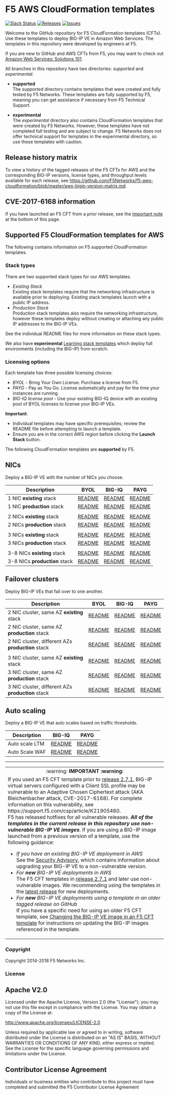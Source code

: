 # F5 AWS CloudFormation templates

[![Slack Status](https://f5cloudsolutions.herokuapp.com/badge.svg)](https://f5cloudsolutions.herokuapp.com)
[![Releases](https://img.shields.io/github/release/f5networks/f5-aws-cloudformation.svg)](https://github.com/f5networks/f5-aws-cloudformation/releases)
[![Issues](https://img.shields.io/github/issues/f5networks/f5-aws-cloudformation.svg)](https://github.com/f5networks/f5-aws-cloudformation/issues)

 
Welcome to the GitHub repository for F5 CloudFormation templates (CFTs). Use these templates to deploy BIG-IP VE in Amazon Web Services. The templates in this repository were developed by engineers at F5.    

If you are new to GitHub and AWS CFTs from F5, you may want to check out [Amazon Web Services: Solutions 101](http://clouddocs.f5.com/cloud/public/v1/aws/AWS_solutions101.html).  

All branches in this repository have two directories: *supported* and *experimental*.

  - **supported**<br>
  The *supported* directory contains templates that were created and fully tested by F5 Networks. These templates are fully supported by F5, meaning you can get assistance if necessary from F5 Technical Support.

  - **experimental**<br>
  The *experimental* directory also contains CloudFormation templates that were created by F5 Networks. However, these templates have not completed full testing and are subject to change. F5 Networks does not offer technical support for templates in the experimental directory, so use these templates with caution.

## Release history matrix
To view a history of the tagged releases of the F5 CFTs for AWS and the corresponding BIG-IP versions, license types, and throughput levels available for each release, see https://github.com/F5Networks/f5-aws-cloudformation/blob/master/aws-bigip-version-matrix.md.

## CVE-2017-6168 information  
If you have launched an F5 CFT from a prior release, see the <a href="#important">important note</a> at the bottom of this page.

## Supported F5 CloudFormation templates for AWS
The following contains information on F5 supported CloudFormation templates.
  
### Stack types
There are two supported stack types for our AWS templates.

- *Existing Stack* <br> Existing stack templates require that the networking infrastructure is available prior to deploying. Existing stack templates launch with a public IP address.
- *Production Stack* <br> Production stack templates also require the networking infrastructure, however these templates deploy without creating or attaching any public IP addresses to the BIG-IP VEs. 

See the individual README files for more information on these stack types.

We also have **experimental** <a href="https://github.com/F5Networks/f5-aws-cloudformation/tree/master/experimental">Learning stack templates</a> which deploy full environments (including the BIG-IP) from scratch. 

### Licensing options

Each template has three possible licensing choices:
- *BYOL* - Bring Your Own License. Purchase a license from F5. 
- *PAYG* - Pay as You Go. License automatically and pay for the time your instances are running.
- *BIG-IQ license pool* - Use your existing BIG-IQ device with an existing pool of BYOL licenses to license your BIG-IP VEs.


**Important**: 
- Individual templates may have specific prerequisites; review the README file before attempting to launch a template. 
- Ensure you are in the correct AWS region before clicking the **Launch Stack** button.
 

The following CloudFormation templates are **supported** by F5. 
 
## NICs

Deploy a BIG-IP VE with the number of NICs you choose.

| **Description**                                    | **BYOL**                    | **BIG-IQ**               | **PAYG**                |
|----------------------------------------------------|-----------------------------|--------------------------|-------------------------|                                                                
| 1 NIC    **existing** stack                        | [README][1nicbyolrm]        | [README][1nicbigiqrm]    | [README][1nicpaygrm]    |
| 1 NIC    **production** stack                      | [README][1nicbyolrmpub]     | [README][1nicbigiqrmpub] | [README][1nicpaygrmpub] |
|                                                    |                             |                          |                         |
| 2 NICs   **existing** stack                        | [README][2nicbyolrm]        | [README][2nicbigiqrm]    | [README][2nicpaygrm]    |
| 2 NICs   **production** stack                      | [README][2nicbyolrmpub]     | [README][2nicbigiqrmpub] | [README][2nicpaygrmpub] |
|                                                    |                             |                          |                         |
| 3 NICs   **existing** stack                        | [README][3nicbyolrm]        | [README][3nicbigiqrm]    | [README][3nicpaygrm]    |
| 3 NICs   **production** stack                      | [README][3nicbyolrmpub]     | [README][3nicbigiqrmpub] | [README][3nicpaygrmpub] |
|                                                    |                             |                          |                         | 
| 3-8 NICs **existing** stack                        | [README][nnicbyolrm]        | [README][nnicbigiqrm]    | [README][nnicpaygrm]    |
| 3-8 NICs **production** stack                      | [README][nnicbyolrmpub]     | [README][nnicbigiqrmpub] | [README][nnicpaygrmpub] |
    

## Failover clusters

Deploy BIG-IP VEs that fail over to one another.

| **Description**                                    | **BYOL**                  | **BIG-IQ**                | **PAYG**                 |
|----------------------------------------------------|---------------------------|---------------------------|--------------------------|
| 2 NIC cluster, same AZ **existing** stack          | [README][2clbyolrm]       | [README][2clbigiqrm]      | [README][2clpaygrm]      | 
| 2 NIC cluster, same AZ **production** stack        | [README][2clbyolrmpub]    | [README][2clbigiqrmpub]   | [README][2clpaygrmpub]   | 
| 2 NIC cluster, different AZs **production** stack  | [README][2clbyolrmpubAZ]  | [README][2clbigiqrmpubAZ] | [README][2clpaygrmpubAZ] | 
|                                                    |                           |                           |                          |
| 3 NIC cluster, same AZ **existing** stack          | [README][3clbyolrm]       | [README][3clbigiqrm]      | [README][3clpaygrm]      | 
| 3 NIC cluster, same AZ **production** stack        | [README][3clbyolrmpub]    | [README][3clbigiqrmpub]   | [README][3clpaygrmpub]   | 
| 3 NIC cluster, different AZs **production** stack  | [README][3clbyolrmpubAZ]  | [README][3clbigiqrmpubAZ] | [README][3clpaygrmpubAZ] |


## Auto scaling

Deploy a BIG-IP VE that auto scales based on traffic thresholds.

| **Description**                                    | **BIG-IQ**          | **PAYG**               |
|----------------------------------------------------|-----------------------------|------------------------|
| Auto scale LTM                                     | [README][ltmasbigiqrm]      | [README][ltmaspaygrm]  |
| Auto Scale WAF                                     | [README][wafasbigiqrm]      | [README][wafaspaygrm]  |
  





<!--- N-nics NO public IP - aka PRODUCTION -->

[nnicbyolrm]: https://github.com/F5Networks/f5-aws-cloudformation/tree/master/supported/standalone/n-nic/production-stack/byol

    
[nnicbigiqrm]: https://github.com/F5Networks/f5-aws-cloudformation/tree/master/supported/standalone/n-nic/production-stack/bigiq


[nnicpaygrm]: https://github.com/F5Networks/f5-aws-cloudformation/tree/master/supported/standalone/n-nic/production-stack/payg


<!--- N-nics WITH public IP - aka EXISTING  -->

[nnicbyolrmpub]: https://github.com/F5Networks/f5-aws-cloudformation/tree/master/supported/standalone/n-nic/existing-stack/byol

    
[nnicbigiqrmpub]: https://github.com/F5Networks/f5-aws-cloudformation/tree/master/supported/standalone/n-nic/existing-stack/bigiq


[nnicpaygrmpub]: https://github.com/F5Networks/f5-aws-cloudformation/tree/master/supported/standalone/n-nic/existing-stack/payg



<!--- 1 nic NO public IP - aka PRODUCTION -->

[1nicbyolrm]: https://github.com/F5Networks/f5-aws-cloudformation/tree/master/supported/standalone/1nic/production-stack/byol
    
[1nicbigiqrm]: https://github.com/F5Networks/f5-aws-cloudformation/tree/master/supported/standalone/1nic/production-stack/bigiq

[1nicpaygrm]: https://github.com/F5Networks/f5-aws-cloudformation/tree/master/supported/standalone/1nic/production-stack/payg


<!--- 1 nic WITH public IP - aka EXISTING -->

[1nicbyolrmpub]: https://github.com/F5Networks/f5-aws-cloudformation/tree/master/supported/standalone/1nic/existing-stack/byol
    
[1nicbigiqrmpub]: https://github.com/F5Networks/f5-aws-cloudformation/tree/master/supported/standalone/1nic/existing-stack/bigiq

[1nicpaygrmpub]: https://github.com/F5Networks/f5-aws-cloudformation/tree/master/supported/standalone/1nic/existing-stack/payg



<!--- 2 nics NO public IP - aka PRODUCTION -->

[2nicbyolrm]: https://github.com/F5Networks/f5-aws-cloudformation/tree/master/supported/standalone/2nic/production-stack/byol
    
[2nicbigiqrm]: https://github.com/F5Networks/f5-aws-cloudformation/tree/master/supported/standalone/2nic/production-stack/bigiq

[2nicpaygrm]: https://github.com/F5Networks/f5-aws-cloudformation/tree/master/supported/standalone/2nic/production-stack/payg


<!--- 2 nics WITH public IP - aka EXISTING  -->


[2nicbyolrmpub]: https://github.com/F5Networks/f5-aws-cloudformation/tree/master/supported/standalone/2nic/existing-stack/byol
    
[2nicbigiqrmpub]: https://github.com/F5Networks/f5-aws-cloudformation/tree/master/supported/standalone/2nic/existing-stack/bigiq

[2nicpaygrmpub]: https://github.com/F5Networks/f5-aws-cloudformation/tree/master/supported/standalone/2nic/existing-stack/payg



<!--- 3 nics NO public IP - aka PRODUCTION -->

[3nicbyolrm]: https://github.com/F5Networks/f5-aws-cloudformation/tree/master/supported/standalone/3nic/production-stack/byol
    
[3nicbigiqrm]: https://github.com/F5Networks/f5-aws-cloudformation/tree/master/supported/standalone/3nic/production-stack/bigiq

[3nicpaygrm]: https://github.com/F5Networks/f5-aws-cloudformation/tree/master/supported/standalone/3nic/production-stack/payg


<!--- 3 nics WITH public IP - aka EXISTING -->


[3nicbyolrmpub]: https://github.com/F5Networks/f5-aws-cloudformation/tree/master/supported/standalone/3nic/existing-stack/byol
    
[3nicbigiqrmpub]: https://github.com/F5Networks/f5-aws-cloudformation/tree/master/supported/standalone/3nic/existing-stack/bigiq

[3nicpaygrmpub]: https://github.com/F5Networks/f5-aws-cloudformation/tree/master/supported/standalone/3nic/existing-stack/payg



<!--- clustered 2 nic same AZ NO public IP - aka PRODUCTION -->

[2clbyolrm]: https://github.com/F5Networks/f5-aws-cloudformation/tree/master/supported/failover/same-net/via-api/2nic/production-stack/byol
    
[2clbigiqrm]: https://github.com/F5Networks/f5-aws-cloudformation/tree/master/supported/failover/same-net/via-api/2nic/production-stack/bigiq

[2clpaygrm]: https://github.com/F5Networks/f5-aws-cloudformation/tree/master/supported/failover/same-net/via-api/2nic/production-stack/payg


<!--- clustered 2 nic same AZ WITH public IP - aka EXISTING -->


[2clbyolrmpub]: https://github.com/F5Networks/f5-aws-cloudformation/tree/master/supported/failover/same-net/via-api/2nic/existing-stack/byol
    
[2clbigiqrmpub]: https://github.com/F5Networks/f5-aws-cloudformation/tree/master/supported/failover/same-net/via-api/2nic/existing-stack/bigiq

[2clpaygrmpub]: https://github.com/F5Networks/f5-aws-cloudformation/tree/master/supported/failover/same-net/via-api/2nic/existing-stack/payg


<!--- clustered 2 nic DIFT AZ WITH public IP - aka EXISTING -->

<!--- JOE  there is something wrong with the links in this section. can you check it out?  mostly i think it's the name of the big-iq template  --->

[2clbyolrmpubAZ]: https://github.com/F5Networks/f5-aws-cloudformation/tree/master/supported/failover/across-net/via-api/2nic/existing-stack/byol
    
[2clbigiqrmpubAZ]: https://github.com/F5Networks/f5-aws-cloudformation/tree/master/supported/failover/across-net/via-api/2nic/existing-stack/bigiq

[2clpaygrmpubAZ]: https://github.com/F5Networks/f5-aws-cloudformation/tree/master/supported/failover/across-net/via-api/2nic/existing-stack/payg




<!--- clustered 3 nic same AZ NO public IP - aka PRODUCTION -->

[3clbyolrm]: https://github.com/F5Networks/f5-aws-cloudformation/tree/master/supported/failover/same-net/via-api/3nic/production-stack/byol
    
[3clbigiqrm]: https://github.com/F5Networks/f5-aws-cloudformation/tree/master/supported/failover/same-net/via-api/3nic/production-stack/bigiq

[3clpaygrm]: https://github.com/F5Networks/f5-aws-cloudformation/tree/master/supported/failover/same-net/via-api/3nic/production-stack/payg



<!--- clustered 3 nic same AZ WITH public IP - aka EXISTING -->


[3clbyolrmpub]: https://github.com/F5Networks/f5-aws-cloudformation/tree/master/supported/failover/same-net/via-api/3nic/existing-stack/byol
    
[3clbigiqrmpub]: https://github.com/F5Networks/f5-aws-cloudformation/tree/master/supported/failover/same-net/via-api/3nic/existing-stack/bigiq

[3clpaygrmpub]: https://github.com/F5Networks/f5-aws-cloudformation/tree/master/supported/failover/same-net/via-api/3nic/existing-stack/payg



<!--- clustered 2 nic DIFT AZ WITH public IP - aka EXISTING -->


[3clbyolrmpubAZ]: https://github.com/F5Networks/f5-aws-cloudformation/tree/master/supported/failover/across-net/via-api/3nic/existing-stack/byol
    
[3clbigiqrmpubAZ]: https://github.com/F5Networks/f5-aws-cloudformation/tree/master/supported/failover/across-net/via-api/3nic/existing-stack/bigiq

[3clpaygrmpubAZ]: https://github.com/F5Networks/f5-aws-cloudformation/tree/master/supported/failover/across-net/via-api/3nic/existing-stack/payg





<!--- Auto scaling LTM -->


[ltmaspaygrm]: https://github.com/F5Networks/f5-aws-cloudformation/tree/master/supported/autoscale/ltm/via-lb/1nic/existing-stack/payg

[ltmasbigiqrm]: https://github.com/F5Networks/f5-aws-cloudformation/tree/master/supported/autoscale/ltm/via-lb/1nic/existing-stack/bigiq


<!--- Auto scaling WAF -->

[wafaspaygrm]: https://github.com/F5Networks/f5-aws-cloudformation/tree/master/supported/autoscale/waf/via-lb/1nic/existing-stack/payg

[wafasbigiqrm]: https://github.com/F5Networks/f5-aws-cloudformation/tree/master/supported/autoscale/ltm/via-lb/1nic/existing-stack/bigiq

 
   
---
<a name="important"></a>
<table>
 <tr>
  <td align=center>:warning: <strong>IMPORTANT<strong> :warning:  </td>
 </tr>
 <tr>
  <td>If you used an F5 CFT template prior to <a href="https://github.com/F5Networks/f5-aws-cloudformation/releases/tag/v2.7.1">release 2.7.1</a>, BIG-IP virtual servers configured with a Client SSL profile may be vulnerable to an Adaptive Chosen Ciphertext attack (AKA Bleichenbacher attack, CVE-2017-6168). For complete information on this vulnerability, see https://support.f5.com/csp/article/K21905460. <br>F5 has released hotfixes for all vulnerable releases. <strong><em>All of the templates in the current release in this repository use non-vulnerable BIG-IP VE images</em></strong>.  If you are using a BIG-IP image launched from a previous version of a template, use the following guidance:<br>  
   <ul>
    <li><em>If you have an existing BIG-IP VE deployment in AWS</em>  <br>See the <a href="https://support.f5.com/csp/article/K21905460">Security Advisory</a>, which contains information about upgrading your BIG-IP VE to a non-vulnerable version.</li>
    <li><em>For <strong>new</strong> BIG-IP VE deployments in AWS</em><br> The F5 CFT templates in <a href="https://github.com/F5Networks/f5-aws-cloudformation/releases/tag/v2.7.1">release 2.7.1</a> and later use non-vulnerable images. We recommending using the templates in the <a href="https://github.com/F5Networks/f5-aws-cloudformation/releases">latest release</a> for new deployments.</li>
    <li><em>For <strong>new</strong> BIG-IP VE deployments using a template in an older tagged release on GitHub</em><br>  If you have a specific need for using an older F5 CFT template, see <a href="aws-update-bigip-image.md">Changing the BIG-IP VE image in an F5 CFT template</a> for instructions on updating the BIG-IP images referenced in the template.</li>
   </ul></td>
 </tr>
 </table>

### Copyright

Copyright 2014-2018 F5 Networks Inc.


### License


## Apache V2.0

Licensed under the Apache License, Version 2.0 (the "License"); you may not use
this file except in compliance with the License. You may obtain a copy of the
License at:

http://www.apache.org/licenses/LICENSE-2.0

Unless required by applicable law or agreed to in writing, software
distributed under the License is distributed on an "AS IS" BASIS,
WITHOUT WARRANTIES OR CONDITIONS OF ANY KIND, either express or implied.
See the License for the specific language governing permissions and limitations
under the License.


## Contributor License Agreement

Individuals or business entities who contribute to this project must have
completed and submitted the F5 Contributor License Agreement
